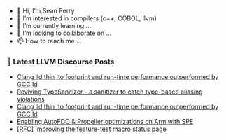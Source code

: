 - 👋 Hi, I’m Sean Perry
- 👀 I’m interested in compilers (c++, COBOL, llvm)
- 🌱 I’m currently learning ...
- 💞️ I’m looking to collaborate on ...
- 📫 How to reach me ...

<!---
s66perry/s66perry is a ✨ special ✨ repository because its `README.md` (this file) appears on your GitHub profile.
You can click the Preview link to take a look at your changes.
--->
### 📕 Latest LLVM Discourse Posts

<!-- DISCOURSE-LLVM:START -->
- [Clang lld thin lto footprint and run-time performance outperformed by GCC ld](https://discourse.llvm.org/t/clang-lld-thin-lto-footprint-and-run-time-performance-outperformed-by-gcc-ld/78997#post_5)
- [Reviving TypeSanitizer - a sanitizer to catch type-based aliasing violations](https://discourse.llvm.org/t/reviving-typesanitizer-a-sanitizer-to-catch-type-based-aliasing-violations/66092#post_14)
- [Clang lld thin lto footprint and run-time performance outperformed by GCC ld](https://discourse.llvm.org/t/clang-lld-thin-lto-footprint-and-run-time-performance-outperformed-by-gcc-ld/78997#post_4)
- [Enabling AutoFDO &amp; Propeller optimizations on Arm with SPE](https://discourse.llvm.org/t/enabling-autofdo-propeller-optimizations-on-arm-with-spe/78980#post_4)
- [[RFC] Improving the feature-test macro status page](https://discourse.llvm.org/t/rfc-improving-the-feature-test-macro-status-page/78327#post_4)
<!-- DISCOURSE-LLVM:END -->
